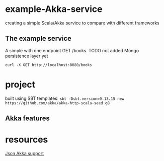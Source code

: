 # example-Akka-service
creating a simple Scala/Akka service to compare with different frameworks



## The example service
A simple  with one endpoint GET /books. TODO not added Mongo persistence layer yet

`curl -X GET http://localhost:8080/books`


# project

built using SBT templates:
`sbt -Dsbt.version=0.13.15 new https://github.com/akka/akka-http-scala-seed.g8`



##  Akka features



# resources

[Json Akka support](https://github.com/hseeberger/akka-http-json)


